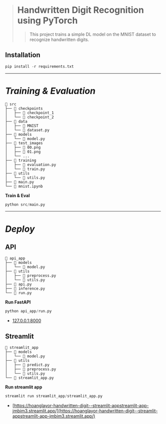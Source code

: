 ># Handwritten Digit Recognition using PyTorch
>>This project trains a simple DL model on the MNIST dataset to recognize handwritten digits.

## Installation
```python
pip install -r requirements.txt
```
----
# ***Training & Evaluation***
```
📂 src
├── 📂 checkpoints
│   ├── 📂 checkpoint_1
│   └── 📂 checkpoint_2
├── 📂 data
│   ├── 📂 MNIST
│   └── 📄 dataset.py
├── 📂 models
│   └── 📄 model.py
├── 📂 test_images
│   ├── 📄 00.png
│   ├── 📄 01.png
│   └── ...
├── 📂 training
│   ├── 📄 evaluation.py
│   └── 📄 train.py
├── 📂 utils
│   └── 📄 utils.py
├── 📄 main.py
└── 📄 mnist.ipynb
```
__Train & Eval__
```python
python src/main.py
```
----
# ***Deploy***
## API
```
📂 api_app
├── 📂 models
│   └── 📄 model.py
├── 📂 utils
│   ├── 📄 preprocess.py
│   └── 📄 utils.py
├── 📄 api.py
├── 📄 inference.py
└── 📄 run.py
```
__Run FastAPI__
```python
python api_app/run.py
```
- [127.0.0.1:8000](http//127.0.0.1:8000/docs)
## Streamlit
```
📂 streamlit_app
├── 📂 models
│   └── 📄 model.py
├── 📂 utils
│   ├── 📄 predict.py
│   ├── 📄 preprocess.py
│   └── 📄 utils.py
└── 📄 streamlit_app.py
```
__Run streamlit app__
```python
streamlit run streamlit_app/streamlit_app.py
```
- [https://hoanglayor-handwritten-digit--streamlit-appstreamlit-app-jmbim3.streamlit.app/](https://hoanglayor-handwritten-digit--streamlit-appstreamlit-app-jmbim3.streamlit.app/)
